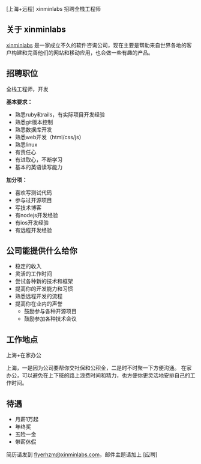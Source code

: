 [上海+远程] xinminlabs 招聘全栈工程师

## 关于 xinminlabs

[xinminlabs][1]
是一家成立不久的软件咨询公司，现在主要是帮助来自世界各地的客户构建和完善他们的网站和移动应用，也会做一些有趣的产品。

## 招聘职位

全栈工程师，开发

**基本要求：**

* 熟悉ruby和rails，有实际项目开发经验
* 熟悉git版本控制
* 熟悉数据库开发
* 熟悉web开发（html/css/js）
* 熟悉linux
* 有责任心
* 有进取心，不断学习
* 基本的英语读写能力

**加分项：**

* 喜欢写测试代码
* 参与过开源项目
* 写技术博客
* 有nodejs开发经验
* 有ios开发经验
* 有远程开发经验

## 公司能提供什么给你

* 稳定的收入
* 灵活的工作时间
* 尝试各种新的技术和框架
* 提高你的开发能力和习惯
* 熟悉远程开发的流程
* 提高你在业内的声誉
  * 鼓励参与各种开源项目
  * 鼓励参加各种技术会议

## 工作地点

上海+在家办公

上海，一是因为公司要帮你交社保和公积金，二是时不时聚一下方便沟通。
在家办公，可以避免在上下班的路上浪费时间和精力，也方便你更灵活地安排自己的工作时间。

## 待遇

* 月薪1万起
* 年终奖
* 五险一金
* 带薪休假

简历请发到 flyerhzm@xinminlabs.com，邮件主题请加上 [应聘]

[1]: http://xinminlabs.com
